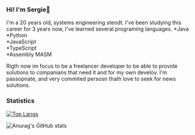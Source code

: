 ### Hi! I'm Sergie👋

I'm a 20 years old, systems engineering stendt. I've been studying this career for 3 years now, I've learned several programing languages.
*Java <br>
*Python <br>
*JavaScript <br>
*TypeScript <br>
*Assembly MASM   <br>

Rigth now im focus to be a freelancer developer to be able to provide solutions to companians that need it and for my own develov. I'm passopnate, and very commited persosn thath love to seek for news solutions.

### Statistics

[![Top Langs](https://github-readme-stats.vercel.app/api/top-langs/?username=Serch-ING)](https://github.com/anuraghazra/github-readme-stats&theme=radical)</br>

![Anurag's GitHub stats](https://github-readme-stats.vercel.app/api?username=Serch-ING&show_icons=true&theme=radical)</br>
